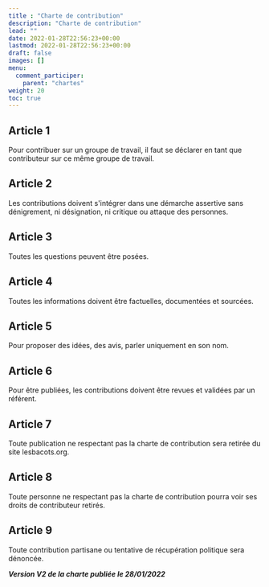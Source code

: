 ```yaml
---
title : "Charte de contribution"
description: "Charte de contribution"
lead: ""
date: 2022-01-28T22:56:23+00:00
lastmod: 2022-01-28T22:56:23+00:00
draft: false
images: []
menu:
  comment_participer:
    parent: "chartes"
weight: 20
toc: true
---
```


## Article 1

Pour contribuer sur un groupe de travail, il faut se déclarer en tant que contributeur sur ce même groupe de travail.

## Article 2

Les contributions doivent s'intégrer dans une démarche assertive sans dénigrement, ni désignation, ni critique ou attaque des personnes.

## Article 3

Toutes les questions peuvent être posées.

## Article 4

Toutes les informations doivent être factuelles, documentées et sourcées.

## Article 5

Pour proposer des idées, des avis, parler uniquement en son nom.

## Article 6

Pour être publiées, les contributions doivent être revues et validées par un référent.

## Article 7

Toute publication ne respectant pas la charte de contribution sera retirée du site lesbacots.org.

## Article 8

Toute personne ne respectant pas la charte de contribution pourra voir ses droits de contributeur retirés.

## Article 9

Toute contribution partisane ou tentative de récupération politique sera dénoncée.

***Version V2 de la charte publiée le 28/01/2022***

